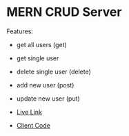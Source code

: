 # MERN CRUD Server

Features:
- get all users (get)
- get single user
- delete single user (delete)
- add new user (post)
- update new user (put)

- [Live Link](https://mdabarik-mern-crud-app.surge.sh/)
- [Client Code](https://github.com/mdabarik/mern-crud-client)
